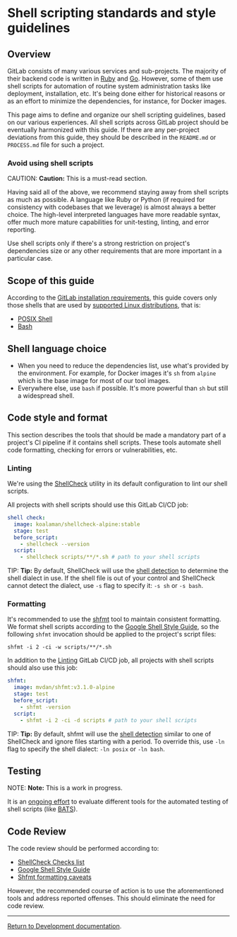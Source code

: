 # Shell scripting standards and style guidelines

## Overview

GitLab consists of many various services and sub-projects. The majority of
their backend code is written in [Ruby](https://www.ruby-lang.org) and
[Go](https://golang.org). However, some of them use shell scripts for
automation of routine system administration tasks like deployment,
installation, etc. It's being done either for historical reasons or as an effort
to minimize the dependencies, for instance, for Docker images.

This page aims to define and organize our shell scripting guidelines,
based on our various experiences. All shell scripts across GitLab project
should be eventually harmonized with this guide. If there are any per-project
deviations from this guide, they should be described in the
`README.md` or `PROCESS.md` file for such a project.

### Avoid using shell scripts

CAUTION: **Caution:**
This is a must-read section.

Having said all of the above, we recommend staying away from shell scripts
as much as possible. A language like Ruby or Python (if required for
consistency with codebases that we leverage) is almost always a better choice.
The high-level interpreted languages have more readable syntax, offer much more
mature capabilities for unit-testing, linting, and error reporting.

Use shell scripts only if there's a strong restriction on project's
dependencies size or any other requirements that are more important
in a particular case.

## Scope of this guide

According to the [GitLab installation requirements](../../install/requirements.md),
this guide covers only those shells that are used by
[supported Linux distributions](../../install/requirements.md#supported-linux-distributions),
that is:

- [POSIX Shell](https://pubs.opengroup.org/onlinepubs/9699919799/utilities/V3_chap02.html)
- [Bash](https://www.gnu.org/software/bash/)

## Shell language choice

- When you need to reduce the dependencies list, use what's provided by the environment. For example, for Docker images it's `sh` from `alpine` which is the base image for most of our tool images.
- Everywhere else, use `bash` if possible. It's more powerful than `sh` but still a widespread shell.

## Code style and format

This section describes the tools that should be made a mandatory part of
a project's CI pipeline if it contains shell scripts. These tools
automate shell code formatting, checking for errors or vulnerabilities, etc.

### Linting

We're using the [ShellCheck](https://www.shellcheck.net/) utility in its default configuration to lint our
shell scripts.

All projects with shell scripts should use this GitLab CI/CD job:

```yaml
shell check:
  image: koalaman/shellcheck-alpine:stable
  stage: test
  before_script:
    - shellcheck --version
  script:
    - shellcheck scripts/**/*.sh # path to your shell scripts
```

TIP: **Tip:**
By default, ShellCheck will use the [shell detection](https://github.com/koalaman/shellcheck/wiki/SC2148#rationale)
to determine the shell dialect in use. If the shell file is out of your control and ShellCheck cannot
detect the dialect, use `-s` flag to specify it: `-s sh` or `-s bash`.

### Formatting

It's recommended to use the [shfmt](https://github.com/mvdan/sh#shfmt) tool to maintain consistent formatting.
We format shell scripts according to the [Google Shell Style Guide](https://google.github.io/styleguide/shell.xml),
so the following `shfmt` invocation should be applied to the project's script files:

```shell
shfmt -i 2 -ci -w scripts/**/*.sh
```

In addition to the [Linting](#linting) GitLab CI/CD job, all projects with shell scripts should also
use this job:

```yaml
shfmt:
  image: mvdan/shfmt:v3.1.0-alpine
  stage: test
  before_script:
    - shfmt -version
  script:
    - shfmt -i 2 -ci -d scripts # path to your shell scripts
```

TIP: **Tip:**
By default, shfmt will use the [shell detection](https://github.com/mvdan/sh#shfmt) similar to one of ShellCheck
and ignore files starting with a period. To override this, use `-ln` flag to specify the shell dialect:
`-ln posix` or `-ln bash`.

## Testing

NOTE: **Note:**
This is a work in progress.

It is an [ongoing effort](https://gitlab.com/gitlab-org/gitlab-foss/-/issues/64016) to evaluate different tools for the
automated testing of shell scripts (like [BATS](https://github.com/bats-core/bats-core)).

## Code Review

The code review should be performed according to:

- [ShellCheck Checks list](https://github.com/koalaman/shellcheck/wiki/Checks)
- [Google Shell Style Guide](https://google.github.io/styleguide/shell.xml)
- [Shfmt formatting caveats](https://github.com/mvdan/sh#caveats)

However, the recommended course of action is to use the aforementioned
tools and address reported offenses. This should eliminate the need
for code review.

---

[Return to Development documentation](../README.md).

